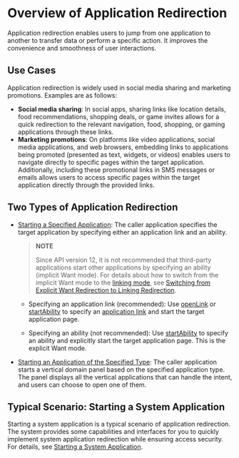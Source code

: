 # Overview of Application Redirection

Application redirection enables users to jump from one application to another to transfer data or perform a specific action. It improves the convenience and smoothness of user interactions.

## Use Cases
Application redirection is widely used in social media sharing and marketing promotions. Examples are as follows:

- **Social media sharing**: In social apps, sharing links like location details, food recommendations, shopping deals, or game invites allows for a quick redirection to the relevant navigation, food, shopping, or gaming applications through these links.
- **Marketing promotions**: On platforms like video applications, social media applications, and web browsers, embedding links to applications being promoted (presented as text, widgets, or videos) enables users to navigate directly to specific pages within the target application. Additionally, including these promotional links in SMS messages or emails allows users to access specific pages within the target application directly through the provided links.


## Two Types of Application Redirection


- [Starting a Specified Application](app-startup-overview.md): The caller application specifies the target application by specifying either an application link and an ability.

    > **NOTE**
    >
    > Since API version 12, it is not recommended that third-party applications start other applications by specifying an ability (implicit Want mode). For details about how to switch from the implicit Want mode to the [linking mode](app-startup-overview.md#application-links), see [Switching from Explicit Want Redirection to Linking Redirection](uiability-startup-adjust.md).

    - Specifying an application link (recommended): Use [openLink](../reference/apis-ability-kit/js-apis-inner-application-uiAbilityContext.md#openlink12) or [startAbility](../reference/apis-ability-kit/js-apis-inner-application-uiAbilityContext.md#startability) to specify an [application link](app-startup-overview.md#application-links) and start the target application page.

    - Specifying an ability (not recommended): Use [startAbility](../reference/apis-ability-kit/js-apis-inner-application-uiAbilityContext.md#uiabilitycontextstartability) to specify an ability and explicitly start the target application page. This is the explicit Want mode.


- [Starting an Application of the Specified Type](start-intent-panel.md): The caller application starts a vertical domain panel based on the specified application type. The panel displays all the vertical applications that can handle the intent, and users can choose to open one of them.


## Typical Scenario: Starting a System Application

Starting a system application is a typical scenario of application redirection. The system provides some capabilities and interfaces for you to quickly implement system application redirection while ensuring access security. For details, see [Starting a System Application](system-app-startup.md).
